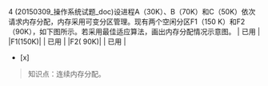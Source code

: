 4
(20150309_操作系统试题_doc)设进程A（30K）、B（70K）和C（50K）依次请求内存分配，内存采用可变分区管理。现有两个空闲分区F1（150
K）和F2（90K），如下图所示。若采用最佳适应算法，画出内存分配情况示意图。
| 已用 |
|F1(150K)|
| 已用 |
|F2( 90K)|
| 已用 |
- [x]  

> 知识点：连续内存分配。
>   
